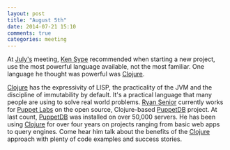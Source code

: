 ```yaml
---
layout: post
title: "August 5th"
date: 2014-07-21 15:10
comments: true
categories: meeting
---
```

At [July's] meeting, [Ken Sype] recommended when starting a new project,
use the most powerful language available, not the most familiar. One language
he thought was powerful was [Clojure]. 

[Clojure] has the expressivity of LISP, the practicality of the JVM and the discipline of immutability by default. It's a practical language
that many people are using to solve real world problems. [Ryan Senior] currently works for [Puppet Labs] on the open source, Clojure-based
[PuppetDB] project. At last count, [PuppetDB] was installed on over 50,000 servers. He has been using [Clojure] for over four years on
projects ranging from basic web apps to query engines. Come hear him talk about the benefits of the [Clojure] approach with plenty of code
examples and success stories.

[July's]:http://cijug.net/meeting/2014/06/21/july-meeting/
[Ken Sype]:https://twitter.com/kensipe
[Ryan Senior]:https://twitter.com/objcmdo
[Clojure]:http://clojure.org/
[Puppet Labs]:http://puppetlabs.com/
[PuppetDB]:http://docs.puppetlabs.com/puppetdb/latest/
